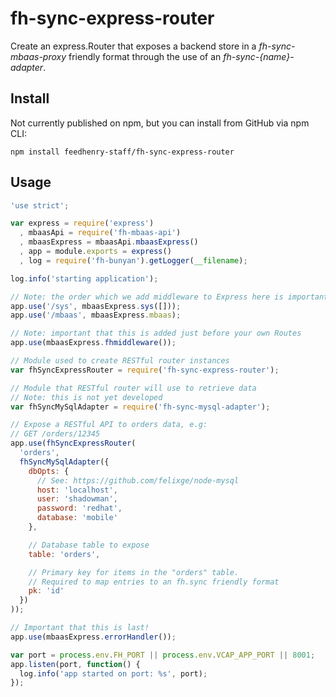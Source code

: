 # fh-sync-express-router

Create an express.Router that exposes a backend store in a *fh-sync-mbaas-proxy*
friendly format through the use of an *fh-sync-{name}-adapter*.

## Install
Not currently published on npm, but you can install from GitHub via npm CLI:

```
npm install feedhenry-staff/fh-sync-express-router
```

## Usage

```js
'use strict';

var express = require('express')
  , mbaasApi = require('fh-mbaas-api')
  , mbaasExpress = mbaasApi.mbaasExpress()
  , app = module.exports = express()
  , log = require('fh-bunyan').getLogger(__filename);

log.info('starting application');

// Note: the order which we add middleware to Express here is important!
app.use('/sys', mbaasExpress.sys([]));
app.use('/mbaas', mbaasExpress.mbaas);

// Note: important that this is added just before your own Routes
app.use(mbaasExpress.fhmiddleware());

// Module used to create RESTful router instances
var fhSyncExpressRouter = require('fh-sync-express-router');

// Module that RESTful router will use to retrieve data
// Note: this is not yet developed
var fhSyncMySqlAdapter = require('fh-sync-mysql-adapter');

// Expose a RESTful API to orders data, e.g:
// GET /orders/12345
app.use(fhSyncExpressRouter(
  'orders',
  fhSyncMySqlAdapter({
    dbOpts: {
      // See: https://github.com/felixge/node-mysql
      host: 'localhost',
      user: 'shadowman',
      password: 'redhat',
      database: 'mobile'
    },

    // Database table to expose
    table: 'orders',

    // Primary key for items in the "orders" table.
    // Required to map entries to an fh.sync friendly format
    pk: 'id'
  })
));

// Important that this is last!
app.use(mbaasExpress.errorHandler());

var port = process.env.FH_PORT || process.env.VCAP_APP_PORT || 8001;
app.listen(port, function() {
  log.info('app started on port: %s', port);
});
```
